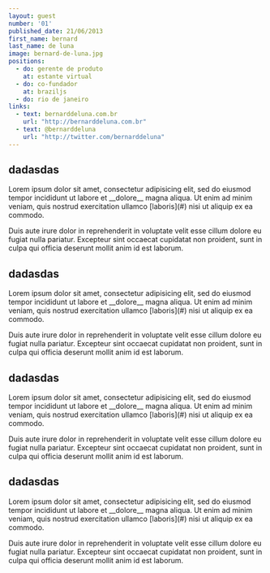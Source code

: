 ```yaml
---
layout: guest
number: '01'
published_date: 21/06/2013
first_name: bernard
last_name: de luna
image: bernard-de-luna.jpg
positions:
  - do: gerente de produto
    at: estante virtual
  - do: co-fundador
    at: braziljs
  - do: rio de janeiro
links:
  - text: bernarddeluna.com.br
    url: "http://bernarddeluna.com.br"
  - text: @bernarddeluna
    url: "http://twitter.com/bernarddeluna"
---
```

<section class="question">
  <div class="wrapper">
    <div class="question-title-area">
      <h2 class="question-title">dadasdas</h2>
    </div>
    <div class="question-content-area">
      <div class="question-content text">
        <p>
        Lorem ipsum dolor sit amet, consectetur adipisicing elit, sed do eiusmod
        tempor incididunt ut labore et __dolore__ magna aliqua. Ut enim ad minim veniam,
        quis nostrud exercitation ullamco [laboris](#) nisi ut aliquip ex ea commodo.
        </p>
        <p>
        Duis aute irure dolor in reprehenderit in voluptate velit esse
        cillum dolore eu fugiat nulla pariatur. Excepteur sint occaecat cupidatat non
        proident, sunt in culpa qui officia deserunt mollit anim id est laborum.
        </p>
      </div>
    </div>
  </div>
</section>

<section class="question">
  <div class="wrapper">
    <div class="question-title-area">
      <h2 class="question-title">dadasdas</h2>
    </div>
    <div class="question-content-area">
      <div class="question-content text">
        <p>
        Lorem ipsum dolor sit amet, consectetur adipisicing elit, sed do eiusmod
        tempor incididunt ut labore et __dolore__ magna aliqua. Ut enim ad minim veniam,
        quis nostrud exercitation ullamco [laboris](#) nisi ut aliquip ex ea commodo.
        </p>
        <p>
        Duis aute irure dolor in reprehenderit in voluptate velit esse
        cillum dolore eu fugiat nulla pariatur. Excepteur sint occaecat cupidatat non
        proident, sunt in culpa qui officia deserunt mollit anim id est laborum.
        </p>
      </div>
    </div>
  </div>
</section>

<section class="question">
  <div class="wrapper">
    <div class="question-title-area">
      <h2 class="question-title">dadasdas</h2>
    </div>
    <div class="question-content-area">
      <div class="question-content text">
        <p>
        Lorem ipsum dolor sit amet, consectetur adipisicing elit, sed do eiusmod
        tempor incididunt ut labore et __dolore__ magna aliqua. Ut enim ad minim veniam,
        quis nostrud exercitation ullamco [laboris](#) nisi ut aliquip ex ea commodo.
        </p>
        <p>
        Duis aute irure dolor in reprehenderit in voluptate velit esse
        cillum dolore eu fugiat nulla pariatur. Excepteur sint occaecat cupidatat non
        proident, sunt in culpa qui officia deserunt mollit anim id est laborum.
        </p>
      </div>
    </div>
  </div>
</section>

<section class="question">
  <div class="wrapper">
    <div class="question-title-area">
      <h2 class="question-title">dadasdas</h2>
    </div>
    <div class="question-content-area">
      <div class="question-content text">
        <p>
        Lorem ipsum dolor sit amet, consectetur adipisicing elit, sed do eiusmod
        tempor incididunt ut labore et __dolore__ magna aliqua. Ut enim ad minim veniam,
        quis nostrud exercitation ullamco [laboris](#) nisi ut aliquip ex ea commodo.
        </p>
        <p>
        Duis aute irure dolor in reprehenderit in voluptate velit esse
        cillum dolore eu fugiat nulla pariatur. Excepteur sint occaecat cupidatat non
        proident, sunt in culpa qui officia deserunt mollit anim id est laborum.
        </p>
      </div>
    </div>
  </div>
</section>